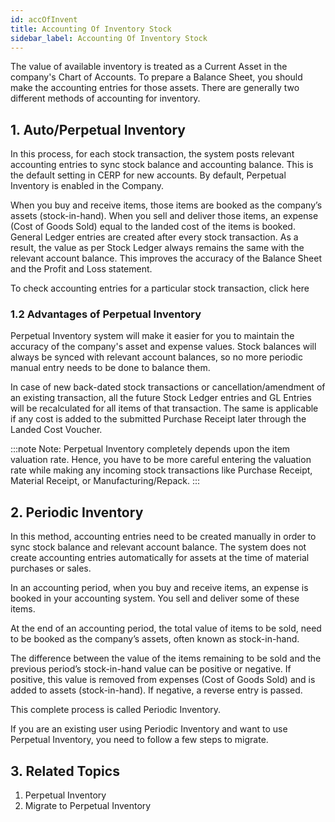 ```yaml
---
id: accOfInvent
title: Accounting Of Inventory Stock
sidebar_label: Accounting Of Inventory Stock
---
```


The value of available inventory is treated as a Current Asset in the company's Chart of Accounts. To prepare a Balance Sheet, you should make the accounting entries for those assets. There are generally two different methods of accounting for inventory.

## 1. Auto/Perpetual Inventory

In this process, for each stock transaction, the system posts relevant accounting entries to sync stock balance and accounting balance. This is the default setting in CERP for new accounts. By default, Perpetual Inventory is enabled in the Company.

When you buy and receive items, those items are booked as the company’s assets (stock-in-hand). When you sell and deliver those items, an expense (Cost of Goods Sold) equal to the landed cost of the items is booked. General Ledger entries are created after every stock transaction. As a result, the value as per Stock Ledger always remains the same with the relevant account balance. This improves the accuracy of the Balance Sheet and the Profit and Loss statement.

To check accounting entries for a particular stock transaction, click here

### 1.2 Advantages of Perpetual Inventory

Perpetual Inventory system will make it easier for you to maintain the accuracy of the company's asset and expense values. Stock balances will always be synced with relevant account balances, so no more periodic manual entry needs to be done to balance them.

In case of new back-dated stock transactions or cancellation/amendment of an existing transaction, all the future Stock Ledger entries and GL Entries will be recalculated for all items of that transaction. The same is applicable if any cost is added to the submitted Purchase Receipt later through the Landed Cost Voucher.

:::note
Note: Perpetual Inventory completely depends upon the item valuation rate. Hence, you have to be more careful entering the valuation rate while making any incoming stock transactions like Purchase Receipt, Material Receipt, or Manufacturing/Repack.
:::

## 2. Periodic Inventory

In this method, accounting entries need to be created manually in order to sync stock balance and relevant account balance. The system does not create accounting entries automatically for assets at the time of material purchases or sales.

In an accounting period, when you buy and receive items, an expense is booked in your accounting system. You sell and deliver some of these items.

At the end of an accounting period, the total value of items to be sold, need to be booked as the company’s assets, often known as stock-in-hand.

The difference between the value of the items remaining to be sold and the previous period’s stock-in-hand value can be positive or negative. If positive, this value is removed from expenses (Cost of Goods Sold) and is added to assets (stock-in-hand). If negative, a reverse entry is passed.

This complete process is called Periodic Inventory.

If you are an existing user using Periodic Inventory and want to use Perpetual Inventory, you need to follow a few steps to migrate.

## 3. Related Topics

1. Perpetual Inventory
1. Migrate to Perpetual Inventory
